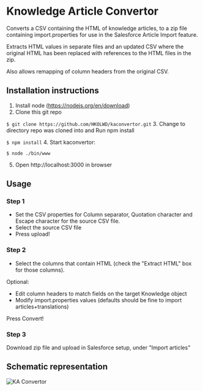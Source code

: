 # Knowledge Article Convertor
Converts a CSV containing the HTML of knowledge articles, to a zip file containing import.properties for use in the Salesforce Article Import feature.

Extracts HTML values in separate files and an updated CSV where the original HTML has been replaced with references to the HTML files in the zip. 

Also allows remapping of column headers from the original CSV.

## Installation instructions
1. Install node (https://nodejs.org/en/download)
2. Clone this git repo

```$ git clone https://github.com/HKOLWD/kaconvertor.git```
3. Change to directory repo was cloned into and Run npm install
   
```$ npm install```
4. Start kaconvertor:

```$ node ./bin/www```

5. Open http://localhost:3000 in browser

## Usage
### Step 1
- Set the CSV properties for Column separator, Quotation character and Escape character for the source CSV file. 
- Select the source CSV file
- Press upload!

### Step 2
- Select the columns that contain HTML (check the "Extract HTML" box for those columns).

Optional:
- Edit column headers to match fields on the target Knowledge object
- Modify import.properties values (defaults should be fine to import articles+translations)

Press Convert!

### Step 3
Download zip file and upload in Salesforce setup, under "Import articles" 

## Schematic representation
![KA Convertor](public/images/ke.png "This is what KA convertor does")

